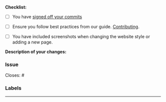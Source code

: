 <!-- Add the component name to the PR's title. Example: pipelines: Fixed broken link in Getting Started with Kubeflow Pipelines -->


**Checklist:**
- [ ] You have [signed off your commits](https://www.kubeflow.org/docs/about/contributing/#sign-off-your-commits)
- [ ] Ensure you follow best practices from our guide. [Contributing](https://github.com/kubeflow/website/blob/master/content/en/docs/about/contributing.md). 
- [ ] You have included screenshots when changing the website style or adding a new page.


**Description of your changes:**


### Issue

<!--
 If this pull request resolves an open issue, please link the issue in the PR
 description so it will automatically close when the PR is merged.

 See the GitHub documentation for more details and other options:

 https://docs.github.com/en/issues/tracking-your-work-with-issues/linking-a-pull-request-to-an-issue#linking-a-pull-request-to-an-issue-using-a-keyword
-->

Closes: #

<!--Additional Information:-->
### Labels
<!-- Please include labels below by uncommenting them to help us better review PRs -->

<!-- /area central-dashboard -->
<!-- /area katib -->
<!-- /area kserve -->
<!-- /area model-registry -->
<!-- /area notebooks -->
<!-- /area pipelines -->
<!-- /area spark-operator -->
<!-- /area trainer -->
<!-- /area gsoc -->
<!-- /area website -->
<!-- /area community -->
---

